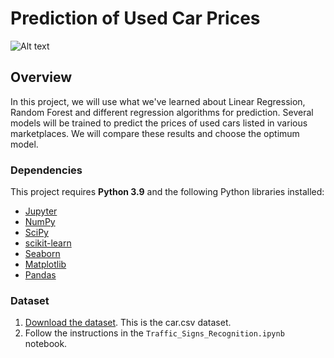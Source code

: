 
# Prediction of Used Car Prices

![Alt text](https://miro.medium.com/max/5752/1*5dq_1hnqkboZTcKFfwbO9A.png "a title")

## Overview

In this project, we will use what we've learned about Linear Regression, Random Forest and 
different regression algorithms for prediction. 
Several models will be trained to predict the prices of used cars listed in various marketplaces. 
We will compare these results and choose the optimum model.

### Dependencies

This project requires **Python 3.9** and the following Python libraries installed:

- [Jupyter](http://jupyter.org/)
- [NumPy](http://www.numpy.org/)
- [SciPy](https://www.scipy.org/)
- [scikit-learn](http://scikit-learn.org/)
- [Seaborn](https://seaborn.pydata.org/)
- [Matplotlib](http://matplotlib.org/)
- [Pandas](http://pandas.pydata.org/)

### Dataset

1. [Download the dataset](https://d17h27t6h515a5.cloudfront.net/topher/2016/November/581faac4_traffic-signs-data/traffic-signs-data.zip). This is the car.csv dataset.
2. Follow the instructions in the `Traffic_Signs_Recognition.ipynb` notebook.
